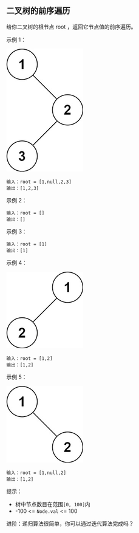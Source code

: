 ## 二叉树的前序遍历

给你二叉树的根节点 root ，返回它节点值的前序遍历。


示例 1：

![](../images/144.binary-tree-preorder-traversal.png)
```
输入：root = [1,null,2,3]
输出：[1,2,3]
```

示例 2：

```
输入：root = []
输出：[]
```

示例 3：

```
输入：root = [1]
输出：[1]
```

示例 4：

![](../images/144.binary-tree-preorder-traversal_1.png)
```
输入：root = [1,2]
输出：[1,2]
```

示例 5：

![](../images/144.binary-tree-preorder-traversal_2.png)
```
输入：root = [1,null,2]
输出：[1,2]
```


提示：

* 树中节点数目在范围`[0, 100]`内
* -100 <= `Node.val` <= 100


进阶：递归算法很简单，你可以通过迭代算法完成吗？